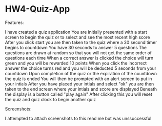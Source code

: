 # HW4-Quiz-App

Features:

I have created a quiz application
You are initially presented with a start screen to begin the quiz or to select and see the most recent high score
After you click start you are then taken to the quiz where a 30 second timer begins to countdown
You have 30 seconds to answer 5 questions
The questions are drawn at random so that you will not get the same order of questions each time
When a correct answer is clicked the choice will turn green and you will be rewarded 10 points
When you click the incorrect answer the choice turns red and you will be deducted 5 seconds from your countdown
Upon completion of the quiz or the expiration of the countdown the quiz is ended
You will then be prompted with an alert screen to put in your intials
After you have placed your intials and select "ok" you are then taken to the end screen where your intials and score are displayed
Beneath the display is a button called "play again"
After clicking this you will reset the quiz and quiz clock to begin another quiz

Screenshots:

I attempted to attach screenshots to this read me but was unssuccessful

